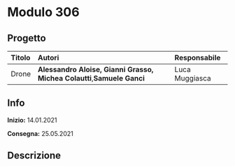 # Modulo 306
## Progetto
|Titolo             |Autori             |Responsabile               |
|:------------------|:------------------|:--------------------------|
|Drone    |<b>Alessandro Aloise,</b> <b>Gianni Grasso,</b>  <b>Michea Colautti</b>,<b>Samuele Ganci</b> |Luca Muggiasca|

## Info
**Inizio:** 14.01.2021

**Consegna:** 25.05.2021

## Descrizione

